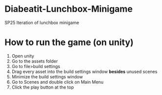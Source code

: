 # Diabeatit-Lunchbox-Minigame
SP25 Iteration of lunchbox minigame
# How to run the game (on unity)
1. Open unity
2. Go to the assets folder
3. Go to file>build settings
4. Drag every asset into the build settings window **besides** unused scenes
5. Minimize the build settings window
6. Go to Scenes and double click on Main Menu
7. Click the play button at the top
